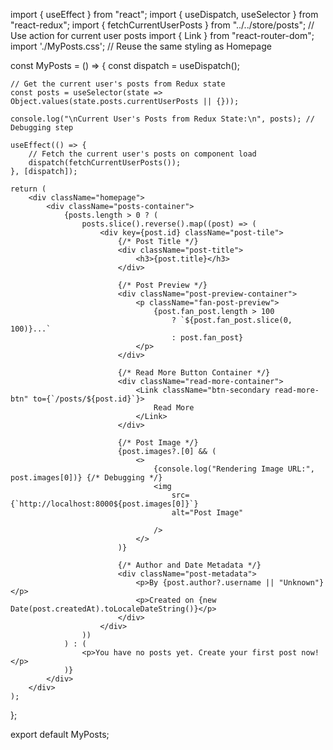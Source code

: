 import { useEffect } from "react";
import { useDispatch, useSelector } from "react-redux";
import { fetchCurrentUserPosts } from "../../store/posts"; // Use action for current user posts
import { Link } from "react-router-dom";
import './MyPosts.css'; // Reuse the same styling as Homepage

const MyPosts = () => {
    const dispatch = useDispatch();

    // Get the current user's posts from Redux state
    const posts = useSelector(state => Object.values(state.posts.currentUserPosts || {}));

    console.log("\nCurrent User's Posts from Redux State:\n", posts); // Debugging step

    useEffect(() => {
        // Fetch the current user's posts on component load
        dispatch(fetchCurrentUserPosts());
    }, [dispatch]);

    return (
        <div className="homepage">
            <div className="posts-container">
                {posts.length > 0 ? (
                    posts.slice().reverse().map((post) => (
                        <div key={post.id} className="post-tile">
                            {/* Post Title */}
                            <div className="post-title">
                                <h3>{post.title}</h3>
                            </div>
        
                            {/* Post Preview */}
                            <div className="post-preview-container">
                                <p className="fan-post-preview">
                                    {post.fan_post.length > 100
                                        ? `${post.fan_post.slice(0, 100)}...`
                                        : post.fan_post}
                                </p>
                            </div>

                            {/* Read More Button Container */}
                            <div className="read-more-container">
                                <Link className="btn-secondary read-more-btn" to={`/posts/${post.id}`}>
                                    Read More
                                </Link>
                            </div>

                            {/* Post Image */}
                            {post.images?.[0] && (
                                <>
                                    {console.log("Rendering Image URL:", post.images[0])} {/* Debugging */}
                                    <img
                                        src={`http://localhost:8000${post.images[0]}`}
                                        alt="Post Image"
                                        
                                    />
                                </>
                            )}
        
                            {/* Author and Date Metadata */}
                            <div className="post-metadata">
                                <p>By {post.author?.username || "Unknown"}</p>
                                <p>Created on {new Date(post.createdAt).toLocaleDateString()}</p>
                            </div>
                        </div>
                    ))
                ) : (
                    <p>You have no posts yet. Create your first post now!</p>
                )}
            </div>
        </div>
    );
};

export default MyPosts;